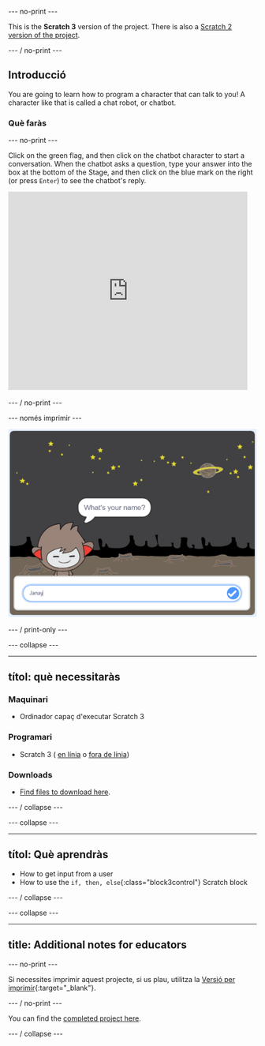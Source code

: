 \--- no-print \---

This is the **Scratch 3** version of the project. There is also a [Scratch 2 version of the project](https://projects.raspberrypi.org/en/projects/chatbot-scratch2).

\--- / no-print \---

## Introducció

You are going to learn how to program a character that can talk to you! A character like that is called a chat robot, or chatbot.

### Què faràs

\--- no-print \---

Click on the green flag, and then click on the chatbot character to start a conversation. When the chatbot asks a question, type your answer into the box at the bottom of the Stage, and then click on the blue mark on the right (or press `Enter`) to see the chatbot's reply.

<div class="scratch-preview">
  <iframe allowtransparency="true" width="485" height="402" src="https://scratch.mit.edu/projects/embed/248864190/?autostart=false" 
  frameborder="0" scrolling="no"></iframe>
</div>

\--- / no-print \---

\--- només imprimir \---

![complete project](images/chatbot-preview.png)

\--- / print-only \---

\--- collapse \---

* * *

## títol: què necessitaràs

### Maquinari

+ Ordinador capaç d'executar Scratch 3

### Programari

+ Scratch 3 ( [en línia](https://rpf.io/scratchon) o [fora de línia](https://rpf.io/scratchoff))

### Downloads

+ [Find files to download here](http://rpf.io/p/en/chatbot-go).

\--- / collapse \---

\--- collapse \---

* * *

## títol: Què aprendràs

+ How to get input from a user
+ How to use the `if, then, else`{:class="block3control"} Scratch block

\--- / collapse \---

\--- collapse \---

* * *

## title: Additional notes for educators

\--- no-print \---

Si necessites imprimir aquest projecte, si us plau, utilitza la [Versió per imprimir](https://projects.raspberrypi.org/en/projects/chatbot/print){:target="_blank"}.

\--- / no-print \---

You can find the [completed project here](http://rpf.io/p/en/chatbot-get).

\--- / collapse \---